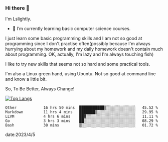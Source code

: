 ### Hi there 👋

I'm Lslightly.

- 🌱 I’m currently learning basic computer science courses.

I just learn some basic programming skills and I am not so good at programming since I don't practise often(possibly because I'm always hurrying about my homework and my daily homework doesn't contain much about programming. OK, actually, I'm lazy and I'm always touching fish)

I like to try new skills that seems not so hard and some practical tools.

I'm also a Linux green hand, using Ubuntu. Not so good at command line and know a little bit.

So, To Be Better, Always Change!

[![Top Langs](https://github-readme-stats.vercel.app/api/top-langs/?username=Lslightly&layout=compact)](https://github.com/anuraghazra/github-readme-stats)

<!--START_SECTION:waka-->

```text
Other            16 hrs 50 mins  ███████████▒░░░░░░░░░░░░░   45.52 %
Markdown         11 hrs 4 mins   ███████▒░░░░░░░░░░░░░░░░░   29.95 %
LLVM             4 hrs 6 mins    ██▓░░░░░░░░░░░░░░░░░░░░░░   11.11 %
Go               3 hrs 3 mins    ██░░░░░░░░░░░░░░░░░░░░░░░   08.29 %
Bash             38 mins         ▒░░░░░░░░░░░░░░░░░░░░░░░░   01.72 %
```

<!--END_SECTION:waka-->

date:2023/4/5

